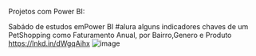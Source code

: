 Projetos com Power BI:

Sabádo de estudos emPower BI #alura
alguns indicadores chaves de um PetShopping
como Faturamento Anual, por Bairro,Genero e Produto
https://lnkd.in/dWgqAihx
![image](https://github.com/carlosPaiva34/PlatForm/assets/73783091/49a40ace-8602-47e7-aca3-e55b1313351d)




